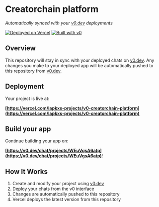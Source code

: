# Creatorchain platform

*Automatically synced with your [v0.dev](https://v0.dev) deployments*

[![Deployed on Vercel](https://img.shields.io/badge/Deployed%20on-Vercel-black?style=for-the-badge&logo=vercel)](https://vercel.com/lapkxs-projects/v0-creatorchain-platform)
[![Built with v0](https://img.shields.io/badge/Built%20with-v0.dev-black?style=for-the-badge)](https://v0.dev/chat/projects/WEuVgsA6atp)

## Overview

This repository will stay in sync with your deployed chats on [v0.dev](https://v0.dev).
Any changes you make to your deployed app will be automatically pushed to this repository from [v0.dev](https://v0.dev).

## Deployment

Your project is live at:

**[https://vercel.com/lapkxs-projects/v0-creatorchain-platform](https://vercel.com/lapkxs-projects/v0-creatorchain-platform)**

## Build your app

Continue building your app on:

**[https://v0.dev/chat/projects/WEuVgsA6atp](https://v0.dev/chat/projects/WEuVgsA6atp)**!

## How It Works

1. Create and modify your project using [v0.dev](https://v0.dev)
2. Deploy your chats from the v0 interface
3. Changes are automatically pushed to this repository
4. Vercel deploys the latest version from this repository

